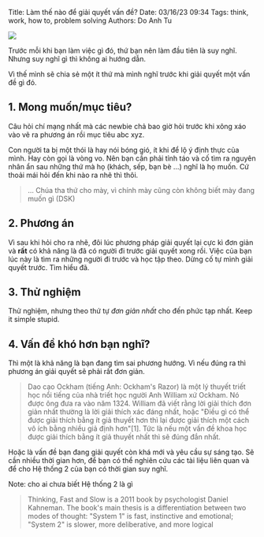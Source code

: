 Title: Làm thế nào để giải quyết vấn đề?
Date: 03/16/23 09:34
Tags: think, work, how to, problem solving
Authors: Do Anh Tu

<img src="{static}/static/images/man_thinking.png" />

Trước mỗi khi bạn làm việc gì đó, thứ bạn nên làm đầu tiên là suy nghĩ. Nhưng suy nghĩ gì thì không ai hướng dẫn.

Vì thế mình sẽ chia sẻ một ít thứ mà mình nghĩ trước khi giải quyết một vấn đề gì đó.

## 1. Mong muốn/mục tiêu?

Câu hỏi chí mạng nhất mà các newbie chả bao giờ hỏi trước khi xông xáo vào vẽ ra phương án rồi mục tiêu abc xyz.

Con người ta bị một thói là hay nói bóng gió, ít khi để lộ ý định thực của mình. Hay còn gọi là vòng vo. Nên bạn cần 
phải tỉnh táo và cố tìm ra nguyên nhân ẩn sau những thứ mà họ (khách, sếp, bạn bè ...) nghĩ là họ muốn. Cứ thoải mái hỏi 
đến khi nào ra nhẽ thì thôi.

> ... Chúa tha thứ cho mày, vì chính mày cũng còn không biết mày đang muốn gì (DSK)

## 2. Phương án

Vì sau khi hỏi cho ra nhẽ, đôi lúc phương pháp giải quyết lại cực kì đơn giản và **rất** có khả năng là đã có người 
đi trước giải quyết xong rồi. Việc của bạn lúc này là tìm ra những người đi trước và học tập theo. Dừng cố tự mình 
giải quyết trước. Tìm hiểu đã.

## 3. Thử nghiệm 

Thử nghiệm, nhưng theo thứ tự *đơn giản nhất* cho đến phức tạp nhất. Keep it simple stupid.

## 4. Vấn đề khó hơn bạn nghĩ?

Thì một là khả năng là bạn đang tìm sai phương hướng. Vì nếu đúng ra thì phương án giải quyết sẽ phải rất đơn giản. 

> Dao cạo Ockham (tiếng Anh: Ockham's Razor) là một lý thuyết triết học nổi tiếng của nhà triết học người Anh William xứ Ockham. Nó được ông đưa ra vào năm 1324. William đã viết rằng lời giải thích đơn giản nhất thường là lời giải thích xác đáng nhất, hoặc "Điều gì có thể được giải thích bằng ít giả thuyết hơn thì lại được giải thích một cách vô ích bằng nhiều giả định hơn"[1]. Tức là nếu một vấn đề khoa học được giải thích bằng ít giả thuyết nhất thì sẽ đúng đắn nhất.

Hoặc là vấn đề bạn đang giải quyết còn khá mới và yêu cầu sự sáng tạo. Sẽ cần nhiều thời gian hơn, để bạn có thể nghiên cứu 
các tài liệu liên quan và để cho Hệ thống 2 của bạn có thời gian suy nghĩ.


Note: cho ai chưa biết Hệ thống 2 là gì

> Thinking, Fast and Slow is a 2011 book by psychologist Daniel Kahneman.  The book's main thesis is a differentiation between two modes of thought: "System 1" is fast, instinctive and emotional; "System 2" is slower, more deliberative, and more logical

